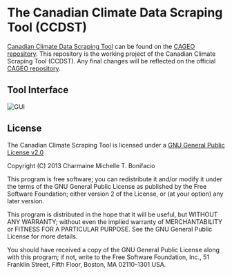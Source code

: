 # The Canadian Climate Data Scraping Tool (CCDST)
[Canadian Climate Data Scraping Tool](http://dx.doi.org/10.1016/j.cageo.2014.10.010) can be found on the [CAGEO repository](https://github.com/charmainebonifacio/cageo). This repository is the working project of the Canadian Climate Scraping Tool (CCDST). Any final changes will be reflected on the official [CAGEO repository](https://github.com/charmainebonifacio/cageo).

## Tool Interface

![GUI](https://farm1.staticflickr.com/259/20311996608_c2473be3ea_z.jpg)

## License
The Canadian Climate Scraping Tool is licensed under a [GNU General Public License v2.0](http://choosealicense.com/licenses/gpl-2.0//)

Copyright (C) 2013 Charmaine Michelle T. Bonifacio

This program is free software; you can redistribute it and/or modify it under the terms of the GNU General Public License as published by the Free Software Foundation; either version 2 of the License, or (at your option) any later version.

This program is distributed in the hope that it will be useful, but WITHOUT ANY WARRANTY; without even the implied warranty of MERCHANTABILITY or FITNESS FOR A PARTICULAR PURPOSE.  See the GNU General Public License for more details.

You should have received a copy of the GNU General Public License along with this program; if not, write to the Free Software Foundation, Inc., 51 Franklin Street, Fifth Floor, Boston, MA 02110-1301 USA.

